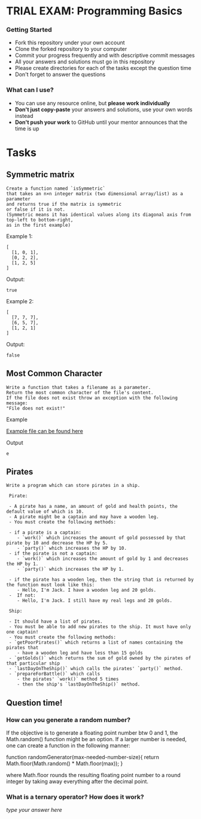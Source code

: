 # TRIAL EXAM: Programming Basics

### Getting Started

 - Fork this repository under your own account
 - Clone the forked repository to your computer
 - Commit your progress frequently and with descriptive commit messages
 - All your answers and solutions must go in this repository
 - Please create directories for each of the tasks except the question time
 - Don't forget to answer the questions

### What can I use?

- You can use any resource online, but **please work individually**
- **Don't just copy-paste** your answers and solutions, use your own words instead
- **Don't push your work** to GitHub until your mentor announces that the time is up


# Tasks

## Symmetric matrix

```
Create a function named `isSymmetric` 
that takes an n×n integer matrix (two dimensional array/list) as a parameter
and returns true if the matrix is symmetric
or false if it is not.
(Symmetric means it has identical values along its diagonal axis from top-left to bottom-right,
as in the first example)
```

Example 1:

```
[
  [1, 0, 1],
  [0, 2, 2],
  [1, 2, 5]
]
```

Output:

```
true
```

Example 2:

```
[
  [7, 7, 7],
  [6, 5, 7],
  [1, 2, 1]
]
```

Output:

```
false
```

## Most Common Character

```
Write a function that takes a filename as a parameter.
Return the most common character of the file's content.
If the file does not exist throw an exception with the following message:
"File does not exist!"
```

Example

[Example file can be found here](./countchar.txt)

Output

```
e
```

## Pirates

``` 
Write a program which can store pirates in a ship.

 Pirate:
 
 - A pirate has a name, an amount of gold and health points, the default value of which is 10.
 - A pirate might be a captain and may have a wooden leg.
 - You must create the following methods:

 - if a pirate is a captain:
    - `work()` which increases the amount of gold possessed by that pirate by 10 and decrease the HP by 5.
    - `party()` which increases the HP by 10.
 - if the pirate is not a captain:
    - `work()` which increases the amount of gold by 1 and decreases the HP by 1.
    - `party()` which increases the HP by 1.

 - if the pirate has a wooden leg, then the string that is returned by the function must look like this:
    - Hello, I'm Jack. I have a wooden leg and 20 golds.
 -  If not:
    - Hello, I'm Jack. I still have my real legs and 20 golds. 
  
 Ship:

 - It should have a list of pirates.
 - You must be able to add new pirates to the ship. It must have only one captain!
 - You must create the following methods:
 - `getPoorPirates()` which returns a list of names containing the pirates that
    - have a wooden leg and have less than 15 golds
 - `getGolds()` which returns the sum of gold owned by the pirates of that particular ship
 - `lastDayOnTheShip()` which calls the pirates' `party()` method.
 - `prepareForBattle()` which calls 
    - the pirates' `work()` method 5 times
    - then the ship's `lastDayOnTheShip()` method.
```

## Question time!

### How can you generate a random number?

If the objective is to generate a floating point number btw 0 and 1, the Math.random() function might be an option.
If a larger number is needed, one can create a function in the following manner:

function randomGenerator(max-needed-number-size){
   return Math.floor(Math.random() * Math.floor(max));
}

where Math.floor rounds the resulting floating point number to a round integer by taking away everything after the decimal point.

### What is a ternary operator? How does it work?

*type your answer here*
